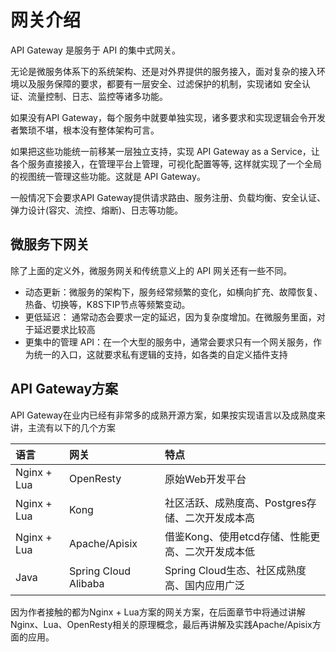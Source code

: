 # 网关介绍

API Gateway 是服务于 API 的集中式网关。

无论是微服务体系下的系统架构、还是对外界提供的服务接入，面对复杂的接入环境以及服务保障的要求，都要有一层安全、过滤保护的机制，实现诸如 安全认证、流量控制、日志、监控等诸多功能。

如果没有API Gateway，每个服务中就要单独实现，诸多要求和实现逻辑会令开发者繁琐不堪，根本没有整体架构可言。

如果把这些功能统一前移某一层独立支持，实现 API Gateway as a Service，让各个服务直接接入，在管理平台上管理，可视化配置等等, 这样就实现了一个全局的视图统一管理这些功能。这就是 API Gateway。

一般情况下会要求API Gateway提供请求路由、服务注册、负载均衡、安全认证、弹力设计(容灾、流控、熔断)、日志等功能。

## 微服务下网关

除了上面的定义外，微服务网关和传统意义上的 API 网关还有一些不同。

- 动态更新：微服务的架构下，服务经常频繁的变化，如横向扩充、故障恢复、热备、切换等，K8S下IP节点等频繁变动。
- 更低延迟： 通常动态会要求一定的延迟，因为复杂度增加。在微服务里面，对于延迟要求比较高
- 更集中的管理 API：在一个大型的服务中，通常会要求只有一个网关服务，作为统一的入口，这就要求私有逻辑的支持，如各类的自定义插件支持


## API Gateway方案

API Gateway在业内已经有非常多的成熟开源方案，如果按实现语言以及成熟度来讲，主流有以下的几个方案

|语言|网关|特点|
|:--|:--|:--|
|Nginx + Lua|OpenResty| 原始Web开发平台 |
|Nginx + Lua| Kong| 社区活跃、成熟度高、Postgres存储、二次开发成本高 |
|Nginx + Lua| Apache/Apisix| 借鉴Kong、使用etcd存储、性能更高、二次开发成本低|
|Java|Spring Cloud Alibaba| Spring Cloud生态、社区成熟度高、国内应用广泛|

因为作者接触的都为Nginx + Lua方案的网关方案，在后面章节中将通过讲解Nginx、Lua、OpenResty相关的原理概念，最后再讲解及实践Apache/Apisix方面的应用。